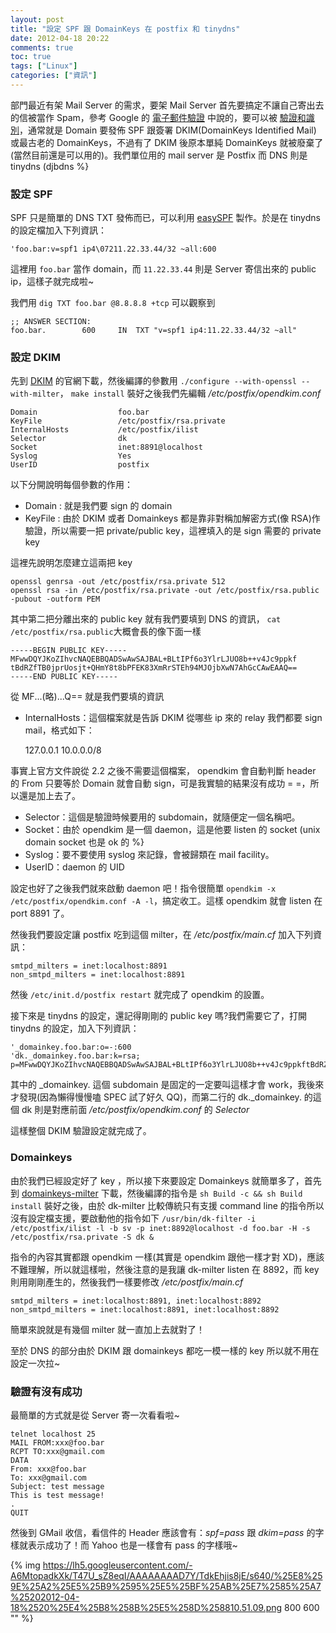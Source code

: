 ```yaml
---
layout: post
title: "設定 SPF 跟 DomainKeys 在 postfix 和 tinydns"
date: 2012-04-18 20:22
comments: true
toc: true
tags: ["Linux"]
categories: ["資訊"]
---
```


部門最近有架 Mail Server 的需求，要架 Mail Server 首先要搞定不讓自己寄出去的信被當作 Spam，參考 Google 的 [電子郵件驗證](https://support.google.com/mail/bin/answer.py?hl=zh-TW&answer=180707) 中說的，要可以被 [驗證和識別](http://support.google.com/mail/bin/answer.py?hl=zh-Hant&answer=81126#authentication)，通常就是 Domain 要發佈 SPF 跟簽署 DKIM(DomainKeys Identified Mail) 或最古老的 DomainKeys，不過有了 DKIM 後原本單純 DomainKeys 就被廢棄了(當然目前還是可以用的)。我們單位用的 mail server 是 Postfix 而 DNS 則是 tinydns (djbdns %}

### 設定 SPF

SPF 只是簡單的 DNS TXT 發佈而已，可以利用 [easySPF](http://spfwizard.com) 製作。於是在 tinydns 的設定檔加入下列資訊：

	'foo.bar:v=spf1 ip4\07211.22.33.44/32 ~all:600

這裡用 `` foo.bar `` 當作 domain，而 `` 11.22.33.44 `` 則是 Server 寄信出來的 public ip，這樣子就完成啦~

我們用 `` dig TXT foo.bar @8.8.8.8 +tcp `` 可以觀察到

	;; ANSWER SECTION:
	foo.bar.		600 	IN	TXT	"v=spf1 ip4:11.22.33.44/32 ~all"

### 設定 DKIM
<!--more-->
先到 [DKIM](http://www.opendkim.org) 的官網下載，然後編譯的參數用 `` ./configure --with-openssl --with-milter ``， `` make install `` 裝好之後我們先編輯 _/etc/postfix/opendkim.conf_

	Domain                  foo.bar
	KeyFile                 /etc/postfix/rsa.private
	InternalHosts           /etc/postfix/ilist
	Selector                dk
	Socket                  inet:8891@localhost
	Syslog                  Yes
	UserID                  postfix

以下分開說明每個參數的作用：

* Domain : 就是我們要 sign 的 domain
* KeyFile : 由於 DKIM 或者 Domainkeys 都是靠非對稱加解密方式(像 RSA)作驗證，所以需要一把 private/public key，這裡填入的是 sign 需要的 private key

這裡先說明怎麼建立這兩把 key

	openssl genrsa -out /etc/postfix/rsa.private 512
	openssl rsa -in /etc/postfix/rsa.private -out /etc/postfix/rsa.public -pubout -outform PEM

其中第二把分離出來的 public key 就有我們要填到 DNS 的資訊， `` cat /etc/postfix/rsa.public ``大概會長的像下面一樣

	-----BEGIN PUBLIC KEY-----
	MFwwDQYJKoZIhvcNAQEBBQADSwAwSAJBAL+BLtIPf6o3YlrLJUO8b++v4Jc9ppkf
	tBdRZfTB0jprUosjt+QHmY8t8bPFEK83XmRrSTEh94MJOjbXwN7AhGcCAwEAAQ==
	-----END PUBLIC KEY-----

從 MF...(略)...Q== 就是我們要填的資訊

* InternalHosts：這個檔案就是告訴 DKIM 從哪些 ip 來的 relay 我們都要 sign mail，格式如下：


	127.0.0.1
	10.0.0.0/8

事實上官方文件說從 2.2 之後不需要這個檔案， opendkim 會自動判斷 header 的 From 只要等於 Domain 就會自動 sign，可是我實驗的結果沒有成功 = =，所以還是加上去了。

* Selector：這個是驗證時候要用的 subdomain，就隨便定一個名稱吧。
* Socket：由於 opendkim 是一個 daemon，這是他要 listen 的 socket (unix domain socket 也是 ok 的 %}
* Syslog：要不要使用 syslog 來記錄，會被歸類在 mail facility。
* UserID：daemon 的 UID

設定也好了之後我們就來啟動 daemon 吧！指令很簡單 `` opendkim -x /etc/postfix/opendkim.conf -A -l ``，搞定收工。這樣 opendkim 就會 listen 在 port 8891 了。

然後我們要設定讓 postfix 吃到這個 milter，在 _/etc/postfix/main.cf_ 加入下列資訊：

	smtpd_milters = inet:localhost:8891
	non_smtpd_milters = inet:localhost:8891

然後 `` /etc/init.d/postfix restart `` 就完成了 opendkim 的設置。

接下來是 tinydns 的設定，還記得剛剛的 public key 嗎?我們需要它了，打開 tinydns 的設定，加入下列資訊：

	'_domainkey.foo.bar:o=-:600
	'dk._domainkey.foo.bar:k=rsa; p=MFwwDQYJKoZIhvcNAQEBBQADSwAwSAJBAL+BLtIPf6o3YlrLJUO8b++v4Jc9ppkftBdRZfTB0jprUosjt+QHmY8t8bPFEK83XmRrSTEh94MJOjbXwN7AhGcCAwEAAQ==:600


其中的 \_domainkey. 這個 subdomain 是固定的一定要叫這樣才會 work，我後來才發現(因為懶得慢慢嗑 SPEC 試了好久 QQ)，而第二行的 dk.\_domainkey. 的這個 dk 則是對應前面 _/etc/postfix/opendkim.conf_ 的 *Selector*

這樣整個 DKIM 驗證設定就完成了。

### Domainkeys

由於我們已經設定好了 key ，所以接下來要設定 Domainkeys 就簡單多了，首先到 [domainkeys-milter](http://sourceforge.net/projects/dk-milter/) 下載，然後編譯的指令是 `` sh Build -c && sh Build install `` 裝好之後，由於 dk-milter 比較傳統只有支援 command line 的指令所以沒有設定檔支援，要啟動他的指令如下 `` /usr/bin/dk-filter -i /etc/postfix/ilist -l -b sv -p inet:8892@localhost -d foo.bar -H -s /etc/postfix/rsa.private -S dk & ``

指令的內容其實都跟 opendkim 一樣(其實是 opendkim 跟他一樣才對 XD)，應該不難理解，所以就這樣啦，然後注意的是我讓 dk-milter listen 在 8892，而 key 則用剛剛產生的，然後我們一樣要修改 _/etc/postfix/main.cf_

	smtpd_milters = inet:localhost:8891, inet:localhost:8892
	non_smtpd_milters = inet:localhost:8891, inet:localhost:8892

簡單來說就是有幾個 milter 就一直加上去就對了！

至於 DNS 的部分由於 DKIM 跟 domainkeys 都吃一模一樣的 key 所以就不用在設定一次拉~

### 驗證有沒有成功

最簡單的方式就是從 Server 寄一次看看啦~

	telnet localhost 25
	MAIL FROM:xxx@foo.bar
	RCPT TO:xxx@gmail.com
	DATA
	From: xxx@foo.bar
	To: xxx@gmail.com
	Subject: test message
	This is test message!
	.
	QUIT

然後到 GMail 收信，看信件的 Header 應該會有：*spf=pass* 跟 *dkim=pass* 的字樣就表示成功了！而 Yahoo 也是一樣會有 pass 的字樣哦~

{% img https://lh5.googleusercontent.com/-A6MtopadkXk/T47U_sZ8eqI/AAAAAAAAD7Y/TdkEhjis8jE/s640/%25E8%259E%25A2%25E5%25B9%2595%25E5%25BF%25AB%25E7%2585%25A7%25202012-04-18%2520%25E4%25B8%258B%25E5%258D%258810.51.09.png 800 600 "" %}
